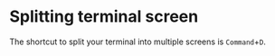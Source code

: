 # Splitting terminal screen

The shortcut to split your terminal into multiple screens is `Command`+`D`.
